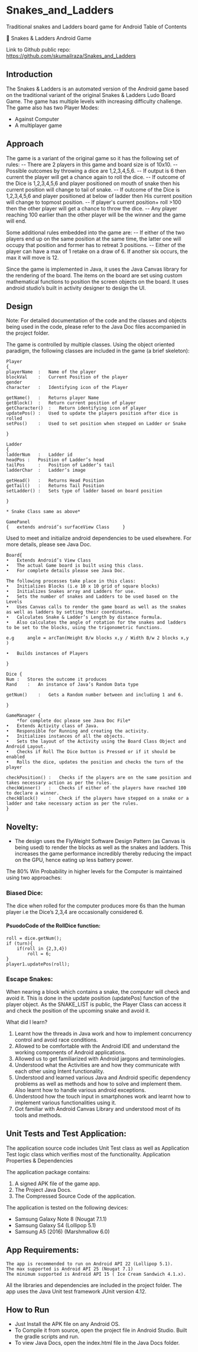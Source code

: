 # Snakes_and_Ladders
Traditional snakes and Ladders board game for Android
Table of Contents


Snakes & Ladders Android Game

Link to Github public repo: 
https://github.com/skumailraza/Snakes_and_Ladders


## Introduction
The Snakes & Ladders is an automated version of the Android game based on the traditional variant of the original Snakes & Ladders Ludo Board Game. The game has multiple levels with increasing difficulty challenge. The game also has two Player Modes:

- Against Computer
- A multiplayer game

## Approach

The game is a variant of the original game so it has the following set of rules:
-- There are 2 players in this game and board size is of 10x10.
-- Possible outcomes by throwing a dice are 1,2,3,4,5,6.
-- If output is 6 then current the player will get a chance again to roll the dice.
-- If outcome of the Dice is 1,2,3,4,5,6 and player positioned on mouth of snake then his current position will change to tail of snake.
-- If outcome of the Dice is 1,2,3,4,5,6 and player positioned at below of ladder then His current position will change to topmost position.
-- If player's current position+ roll >100 then the other player will get a chance to throw the dice.
-- Any player reaching 100 earlier than the other player will be the winner and the game will end.

Some additional rules embedded into the game are:
-- If either of the two players end up on the same position at the same time, the latter one will occupy that position and former has to retreat 3 positions.
-- Either of the player can have a max of 1 retake on a draw of 6. If another six occurs, the max it will move is 12.

Since the game is implemented in Java, it uses the Java Canvas library for the rendering of the board. The items on the board are set using custom mathematical functions to position the screen objects on the board. It uses android studio’s built in activity designer to design the UI.


## Design

Note: For detailed documentation of the code and the classes and objects being used in the code, please refer to the Java Doc files accompanied in the project folder.

The game is controlled by multiple classes. Using the object oriented paradigm, the following classes are included in the game (a brief skeleton):

	Player
	{
	playerName	:	Name of the player
	blockVal	:	Current Position of the player
	gender			
	character	:	Identifying icon of the Player

	getName()	:	Returns player Name
	getBlock()	:	Return current position of player
	getCharacter()	:	Return identifying icon of player
	updatePos()	:	Used to update the players position after dice is rolled
	setPos()	:	Used to set position when stepped on Ladder or Snake

	}

	Ladder
	{
	ladderNum	:	Ladder id
	headPos	:	Position of Ladder’s head
	tailPos		:	Position of Ladder’s tail
	ladderChar	:	Ladder’s image

	getHead()	: 	Returns Head Position
	getTail()	:	Returns Tail Position
	setLadder()	:	Sets type of ladder based on board position

	}

	* Snake Class same as above*

	GamePanel
	{	extends android’s surfaceView Class		}

Used to meet and initialize android dependencies to be used elsewhere. For more details, please see Java Doc.

	Board{
	•	Extends Android’s View Class
	•	The actual Game board is built using this class.
	•	For complete details please see Java Doc.

	The following processes take place in this class:
	•	Initializes Blocks (i.e 10 x 10 grid of square blocks)
	•	Initializes Snakes array and Ladders for use.
	•	Sets the number of snakes and Ladders to be used based on the Levels
	•	Uses Canvas calls to render the game board as well as the snakes as well as ladders by setting their coordinates.
	•	Calculates Snake & Ladder’s Length by distance formula.
	•	Also calculates the angle of rotation for the snakes and ladders to be set to the blocks, using the trigonometric functions.

	e.g 	angle = arcTan(Height B/w blocks x,y / Width B/w 2 blocks x,y )

	•	Builds instances of Players

	}

	Dice {
	Num	:	Stores the outcome it produces
	Rand	:	An instance of Java’s Random Data type

	getNum()	:	Gets a Random number between and including 1 and 6.

	}

	GameManager {
		*for complete doc please see Java Doc File*
	•	Extends Activity class of Java.
	•	Responsible for Running and creating the activity.
	•	Initializes instances of all the objects.
	•	Sets the layout of the Activity using the Board Class Object and Android Layout.
	•	Checks if Roll The Dice button is Pressed or if it should be enabled
	•	Rolls the dice, updates the position and checks the turn of the player

	checkPosition()	:	Checks if the players are on the same position and takes necessary action as per the rules.
	checkWinner()	:	Checks if either of the players have reached 100 to declare a winner.
	checkBlock()	:	Check if the players have stepped on a snake or a ladder and take necessary action as per the rules.
	}


## Novelty:
- The design uses the FlyWeight Software Design Pattern (as Canvas is being used) to render the blocks as well as the snakes and ladders. This increases the game performance incredibly thereby reducing the impact on the GPU, hence eating up less battery power.

The 80% Win Probability in higher levels for the Computer is maintained using two approaches:

### Biased Dice:
The dice when rolled for the computer produces more 6s than the human player i.e the Dice’s 2,3,4 are occasionally considered 6.

#### PsuodoCode of the RollDice function:

	roll = dice.getNum();
	if (turn){
		if(roll in {2,3,4})
			roll = 6;
	}
	player1.updatePos(roll);

### Escape Snakes:
When nearing a block which contains a snake, the computer will check and avoid it. This is done in the update position (updatePos) function of the player object. As the SNAKE_LIST is public, the Player Class can access it and check the position of the upcoming snake and avoid it.

What did I learn?
1. Learnt how the threads in Java work and how to implement concurrency control and avoid race conditions.
2. Allowed to be comfortable with the Android IDE and understand the working components of Android applications.
3. Allowed us to get familiarized with Android jargons and terminologies.
4. Understood what the Activities are and how they communicate with each other using Intent functionality. 
5. Understood and learned various Java and Android specific dependency problems as well as methods and how to solve and implement them. Also learnt how to handle various android exceptions.
6. Understood how the touch input in smartphones work and learnt how to implement various functionalities using it.
7. Got familiar with Android Canvas Library and understood most of its tools and methods.


## Unit Tests and Test Application:
The application source code includes Unit Test class as well as Application Test logic class which verifies most of the functionality.
Application Properties & Dependencies

The application package contains:
1. A signed APK file of the game app.
2. The Project Java Docs.
3. The Compressed Source Code of the application.

The application is tested on the following devices:
- Samsung Galaxy Note 8 (Nougat 7.1.1)
- Samsung Galaxy S4 (Lollipop 5.1)
- Samsung A5 (2016) (Marshmallow 6.0)


## App Requirements:

	The app is recommended to run on Android API 22 (Lollipop 5.1).
	The max supported is Android API 25 (Nougat 7.1)
	The minimum supported is Android API 15 ( Ice Cream Sandwich 4.1.x).

All the libraries and dependencies are included in the project folder. 
The app uses the Java Unit test framework JUnit version 4.12.

## How to Run

- Just Install the APK file on any Android OS.
- To Compile it from source, open the project file in Android Studio. Built the gradle scripts and run.
- To view Java Docs, open the index.html file in the Java Docs folder.
